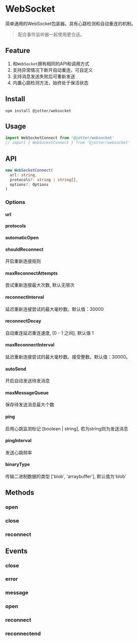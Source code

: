 # WebSocket

简单通用的WebSocket包装器。具有心跳检测和自动重连的机制。

> 配合事件监听器一起使用更合适。

## Feature
1. 和`WebSocket`拥有相同的API和调用方式
2. 支持异常情况下断开自动重连，可自定义
3. 支持消息发送失败后可重新发送
4. 内置心跳检测方法，始终处于保活状态

## Install

```
npm install @jotter/websocket
```

## Usage

```js
import WebSocketConnect from '@jotter/websocket'
// import { WebSocketConnect } from '@jotter/websocket'
```

## API
```typescript
new WebSocketConnect(
  url: string,
  protocols?: string | string[],
  options?: Options
)
```

### Options

#### url

#### protocols

#### automaticOpen

#### shouldReconnect
开启重新连接规则

#### maxReconnectAttempts
尝试重新连接最大次数, 默认无限次

#### reconnectInterval
延迟重新连接尝试的最大毫秒数。默认值：30000

#### reconnectDecay
自动重连延迟重连速度, [0 - 1 之间], 默认值 1

#### maxReconnectInterval
延迟重新连接尝试的最大毫秒数。接受整数。默认值：30000。


#### autoSend
开启自动发送待发消息


#### maxMessageQueue
保存待发送消息最大个数


#### ping
启用心跳监测标记 [boolean | string], 若为string则为发送消息


#### pingInterval
发送心跳频率


#### binaryType
传输二进制数据的类型 ['blob', 'arraybuffer'], 默认值为'blob'


## Methods

### open

### close

### reconnect



## Events

### close

### error

### message

### open

### reconnect

### reconnectend
